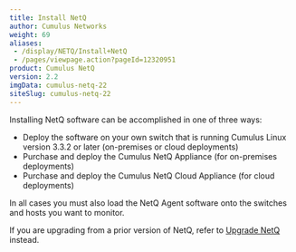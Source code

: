 ```yaml
---
title: Install NetQ
author: Cumulus Networks
weight: 69
aliases:
 - /display/NETQ/Install+NetQ
 - /pages/viewpage.action?pageId=12320951
product: Cumulus NetQ
version: 2.2
imgData: cumulus-netq-22
siteSlug: cumulus-netq-22
---
```


Installing NetQ software can be accomplished in one of three ways:

- Deploy the software on your own switch that is running Cumulus Linux version 3.3.2 or later (on-premises or cloud deployments)
- Purchase and deploy the Cumulus NetQ Appliance (for on-premises deployments)
- Purchase and deploy the Cumulus NetQ Cloud Appliance (for cloud deployments)

In all cases you must also load the NetQ Agent software onto the switches and hosts you want to monitor.

If you are upgrading from a prior version of NetQ, refer to [Upgrade NetQ](/cumulus-netq/Cumulus-NetQ-Deployment-Guide/Upgrade-NetQ/) instead.
